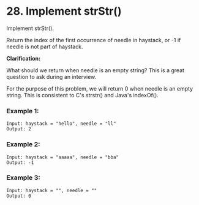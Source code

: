 # 28. Implement strStr()
Implement strStr().

Return the index of the first occurrence of needle in haystack, or -1 if needle is not part of haystack.

**Clarification:**

What should we return when needle is an empty string? This is a great question to ask during an interview.

For the purpose of this problem, we will return 0 when needle is an empty string. This is consistent to C's strstr() and Java's indexOf().

### Example 1:
``` 
Input: haystack = "hello", needle = "ll"
Output: 2
```
### Example 2:
``` 
Input: haystack = "aaaaa", needle = "bba"
Output: -1
```
### Example 3:
``` 
Input: haystack = "", needle = ""
Output: 0
```

 